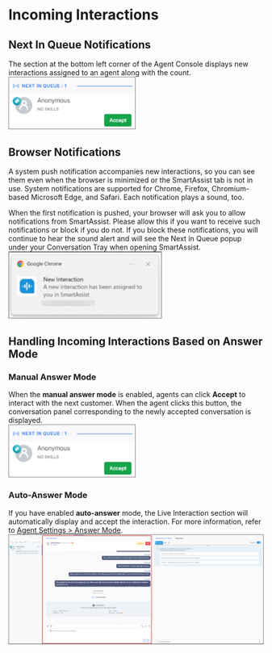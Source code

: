 # Incoming Interactions

## Next In Queue Notifications

The section at the bottom left corner of the Agent Console displays new interactions assigned to an agent along with the count.  
<img src="../images/next-in-queue-notification.png" alt="Next in Queue Notification" title="Next in Queue Notification" style="border: 1px solid gray; zoom:80%;">

## Browser Notifications

A system push notification accompanies new interactions, so you can see them even when the browser is minimized or the SmartAssist tab is not in use. System notifications are supported for Chrome, Firefox, Chromium-based Microsoft Edge, and Safari. Each notification plays a sound, too.

When the first notification is pushed, your browser will ask you to allow notifications from SmartAssist. Please allow this if you want to receive such notifications or block if you do not. If you block these notifications, you will continue to hear the sound alert and will see the Next in Queue popup under your Conversation Tray when opening SmartAssist.  
<img src="../images/new-interaction.png" alt="New Interaction" title="New Interaction" style="border: 1px solid gray; zoom:80%;">

## Handling Incoming Interactions Based on Answer Mode

### Manual Answer Mode

When the **manual answer mode** is enabled, agents can click **Accept** to interact with the next customer. When the agent clicks this button, the conversation panel corresponding to the newly accepted conversation is displayed.  
<img src="../images/next-in-queue-notification.png" alt="Manual Answer Mode" title="Manual Answer Mode" style="border: 1px solid gray; zoom:80%;">

### Auto-Answer Mode

If you have enabled **auto-answer** mode, the Live Interaction section will automatically display and accept the interaction. For more information, refer to [Agent Settings > Answer Mode](../../contactcenter/agent-and-supervisors/agent-management/agent-management.md#answer-mode).  
<img src="../images/auto-answer.png" alt="Auto Answer" title="Auto Answer" style="border: 1px solid gray; zoom:80%;">